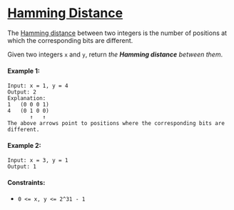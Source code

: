 # [Hamming Distance](https://leetcode.com/explore/interview/card/top-interview-questions-easy/99/others/762/)
The [Hamming distance](https://en.wikipedia.org/wiki/Hamming_distance) between two integers is the number of positions at which the corresponding bits are different.  
  
Given two integers `x` and `y`, return *the **Hamming distance** between them*.

#### Example 1:
```
Input: x = 1, y = 4
Output: 2
Explanation:
1   (0 0 0 1)
4   (0 1 0 0)
       ↑   ↑
The above arrows point to positions where the corresponding bits are different.
```

#### Example 2:
```
Input: x = 3, y = 1
Output: 1
```

#### Constraints:
- `0 <= x, y <= 2^31 - 1`
